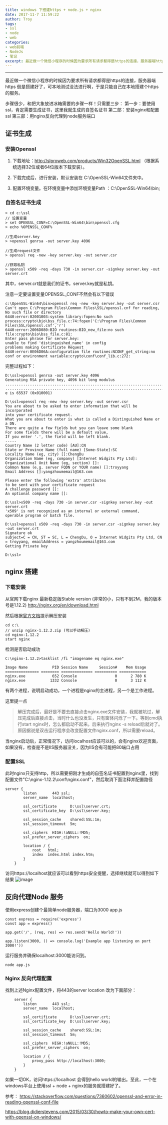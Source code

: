 ```yaml
---
title: windows 下搭建https + node.js + nginx
date: 2017-11-7 11:59:22
author: Troy
tags:
- ssl
- node
- web
categories:
- web前端
- NodeJs
- 笔记
excerpt: 最近做一个微信小程序的时候因为要求所有请求都得是https的连接，服务器端https 倒是搭建好了，可本地测试没法进行啊，于是只能自己在本地搭建个https的服务。步骤很少，和把大象放进冰箱需要的步骤一样！只需要三步：第一步：要使用ssl，肯定需要生成证书，这里我就生成的自签名证书。 第二部：安装nginx和配置ssl。第三部：用nginx反向代理到node服务端口
---
```

***

最近做一个微信小程序的时候因为要求所有请求都得是https的连接，服务器端https 倒是搭建好了，可本地测试没法进行啊，于是只能自己在本地搭建个https的服务。

步骤很少，和把大象放进冰箱需要的步骤一样！只需要三步：
第一步：要使用ssl，肯定需要生成证书，这里我就生成的自签名证书
第二部：安装nginx和配置ssl
第三部：用nginx反向代理到node服务端口


## 证书生成
### 安装Openssl

1. 下载地址：http://slproweb.com/products/Win32OpenSSL.html
（根据系统选择32位或者64位版本下载安装）。

2. 下载完成后，进行安装，默认安装在 C:\OpenSSL-Win64文件夹中。
　　
3. 配置环境变量。在环境变量中添加环境变量Path ：C:\OpenSSL-Win64\bin; 
### 自签名证书生成
```
> cd c:\ssl
// 设置变量
> set OPENSSL_CONF=C:\OpenSSL-Win64\bin\openssl.cfg
> echo %OPENSSL_CONF%

//生成server.key
> >openssl genrsa -out server.key 4096

//生成request文件
> openssl req -new -key server.key -out server.csr

//获取私钥
> openssl x509 -req -days 730 -in server.csr -signkey server.key -out server.crt
```
其中，server.crt就是我们的证书，server.key就是私钥。

注意一定要设置变量OPENSSL_CONF不然会有以下错误

```
c:\OpenSSL-Win64\bin>openssl req -new -key server.key -out server.csr
Can't open C:\Program Files\Common Files\SSL/openssl.cnf for reading, No such file or directory
6440:error:02001003:system library:fopen:No such process:crypto\bio\bss_file.c:74:fopen('C:\Program Files\Common Files\SSL/openssl.cnf','r')
6440:error:2006D080:BIO routines:BIO_new_file:no such file:crypto\bio\bss_file.c:81:
Enter pass phrase for server.key:
unable to find 'distinguished_name' in config
problems making Certificate Request
6440:error:0E06D06A:configuration file routines:NCONF_get_string:no conf or environment variable:crypto\conf\conf_lib.c:272:
```

完整过程如下：


```
D:\ssl>openssl genrsa -out server.key 4096
Generating RSA private key, 4096 bit long modulus
..............................................................................................................................................................................................................++
.................................................................................................++
e is 65537 (0x010001)

D:\ssl>openssl req -new -key server.key -out server.csr
You are about to be asked to enter information that will be incorporated
into your certificate request.
What you are about to enter is what is called a Distinguished Name or a DN.
There are quite a few fields but you can leave some blank
For some fields there will be a default value,
If you enter '.', the field will be left blank.
-----
Country Name (2 letter code) [AU]:CN
State or Province Name (full name) [Some-State]:SC
Locality Name (eg, city) []:ChengDu
Organization Name (eg, company) [Internet Widgits Pty Ltd]:
Organizational Unit Name (eg, section) []:
Common Name (e.g. server FQDN or YOUR name) []:troyyang
Email Address []:yangzhoumemail@163.com

Please enter the following 'extra' attributes
to be sent with your certificate request
A challenge password []:
An optional company name []:

D:\ssl>x509 -req -days 730 -in server.csr -signkey server.key -out server.crt
'x509' is not recognized as an internal or external command,
operable program or batch file.

D:\ssl>openssl x509 -req -days 730 -in server.csr -signkey server.key -out server.crt
Signature ok
subject=C = CN, ST = SC, L = ChengDu, O = Internet Widgits Pty Ltd, CN = troyyang, emailAddress = yangzhoumemail@163.com
Getting Private key

D:\ssl>
```


## nginx 搭建
### 下载安装
从官网下载nginx 最新稳定版Stable version (非常的小，只有不到2M，我的版本号是1.12.2)  http://nginx.org/en/download.html

然后根据[官方文档](http://nginx.org/en/docs/windows.html)提示解压安装
```
cd c:\
// unzip nginx-1.12.2.zip (可以手动解压)
cd nginx-1.12.2
start nginx
```

检测是否启动成功
```
C:\nginx-1.12.2>tasklist /fi "imagename eq nginx.exe"

Image Name           PID Session Name     Session#    Mem Usage
=============== ======== ============== ========== ============
nginx.exe            652 Console                 0      2 780 K
nginx.exe           1332 Console                 0      3 112 K
```
有两个进程，说明启动成功，一个进程是nginx的主进程，另一个是工作进程。

这里提一点
> 解压完成后，最好是不要去直接点击nginx.exe文件安装，我就被坑过，解压完成后直接点击，当时什么也没发生，只有窗体闪烁了一下。等到cmd执行start nginx时，怎么都启动不起来。后来执行nginx -s reload后就对了。原因据说是双击运行程序会改变配置文件nginx.conf，所以需要reload。

当nginx启动后，正常情况下，访问localhost应该可以的，会有nginx欢迎页面，如果没有，检查是不是IIS服务器没关，因为IIS会有可能把80端口占用

### 配置SSL
此时nginx只支持http，所以需要把刚才生成的自签名证书配置到nginx里，找到配置文件"C:\nginx-1.12.2\conf\nginx.conf"，然后取消下面注释并配置路径
```
server {
        listen       443 ssl;
        server_name  localhost;
    
        ssl_certificate      D:\ssl\server.crt;
        ssl_certificate_key  D:\ssl\server.key;
    
        ssl_session_cache    shared:SSL:1m;
        ssl_session_timeout  5m;
    
        ssl_ciphers  HIGH:!aNULL:!MD5;
        ssl_prefer_server_ciphers  on;
    
        location / {
            root   html;
            index  index.html index.htm;
        }
    }
```
访问https://localhost就应该可以看到https安全提醒，选择继续就可以得到如下结果
![image](https://images.troyyang.com/2017-11-7-nginx-ssl.PNG)

## 反向代理Node 服务
使用express创建个最简单node服务器，端口为3000
app.js
```
const express = require('express')
const app = express()

app.get('/', (req, res) => res.send('Hello World!'))

app.listen(3000, () => console.log('Example app listening on port 3000!'))
```
运行服务并确保localhost:3000能访问到。
```
node app.js
```

### Nginx 反向代理配置
找到上述Nginx配置文件，将443的server location 改为下面部分：
```
    server {
        listen       443 ssl;
        server_name  localhost;
    
        ssl_certificate      D:\ssl\server.crt;
        ssl_certificate_key  D:\ssl\server.key;
    
        ssl_session_cache    shared:SSL:1m;
        ssl_session_timeout  5m;
    
        ssl_ciphers  HIGH:!aNULL:!MD5;
        ssl_prefer_server_ciphers  on;
    
        location / {
			proxy_pass http://localhost:3000;
		}
    }
```
如果一切OK，访问https://localhost 会得到hello world的输出。至此，一个在windows平台上使用ssl + node + nginx的服务就搭建好了。

参考：
https://stackoverflow.com/questions/7360602/openssl-and-error-in-reading-openssl-conf-file

https://blog.didierstevens.com/2015/03/30/howto-make-your-own-cert-with-openssl-on-windows/
